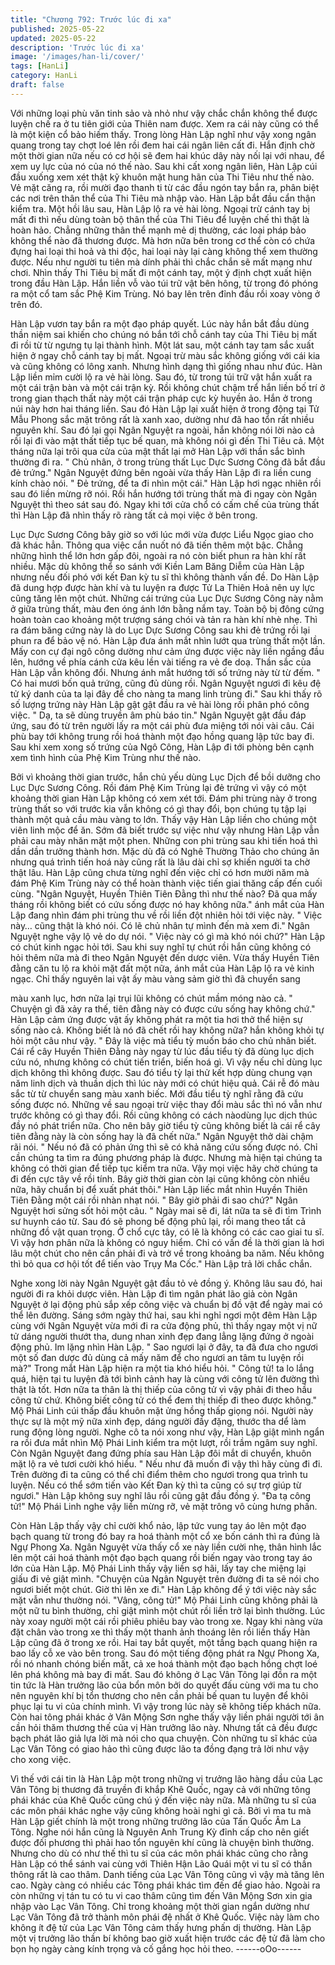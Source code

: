 ```yaml
---
title: "Chương 792: Trước lúc đi xa"
published: 2025-05-22
updated: 2025-05-22
description: 'Trước lúc đi xa'
image: '/images/han-li/cover/'
tags: [HanLi]
category: HanLi
draft: false
---
```


Với những loại phù văn tinh sảo và nhỏ như vậy chắc chắn không
thể được luyện chế ra ở tu tiên giới của Thiên nam được. Xem ra
cái này cũng có thể là một kiện cổ bảo hiếm thấy.
Trong lòng Hàn Lập nghĩ như vậy xong ngân quang trong tay chợt
loé lên rồi đem hai cái ngân liên cất đi.
Hắn định chờ một thời gian nữa nếu có cơ hội sẽ đem hai khúc
dây này nối lại với nhau, để xem uy lực của nó của nó thế nào.
Sau khi cất xong ngân liên, Hàn Lập cúi đầu xuống xem xét thật
kỹ khuôn mặt hung hãn của Thi Tiêu như thế nào.
Vẻ mặt căng ra, rồi mười đạo thanh ti từ các đầu ngón tay bắn ra,
phân biệt các nơi trên thân thể của Thi Tiêu mà nhập vào. Hàn
Lập bắt đầu cẩn thận kiểm tra.
Một hồi lâu sau, Hàn Lập lộ ra vẻ hài lòng.
Ngoại trừ cánh tay bị mất đi thì nếu dùng toàn bộ thân thể của Thi
Tiêu để luyện chế thì thật là hoàn hảo. Chẳng những thân thể
mạnh mẻ dị thường, các loại pháp bảo không thể nào đã thương
được. Mà hơn nữa bên trong cơ thể còn có chứa đựng hai loại thi
hoả và thi độc, hai loại này lại càng không thể xem thường được.
Nếu như người tu tiên mà dính phải thì chắc chắn sẽ mất mạng
như chơi.
Nhìn thấy Thi Tiêu bị mất đi một cánh tay, một ý định chợt xuất
hiện trong đầu Hàn Lập.
Hắn liền vỗ vào túi trữ vật bên hông, từ trong đó phóng ra một cổ
tam sắc Phệ Kim Trùng. Nó bay lên trên đỉnh đầu rồi xoay vòng ở
trên đó.

Hàn Lập vươn tay bắn ra một đạo pháp quyết.
Lúc này hắn bắt đầu dùng thần niệm sai khiến cho chúng nó bắn
tới chỗ cánh tay của Thi Tiêu bị mất đi rồi từ từ ngưng tụ lại thành
hình.
Một lát sau, một cánh tay tam sắc xuất hiện ở ngay chỗ cánh tay
bị mất. Ngoại trừ màu sắc không giống với cái kia và cũng không
có lông xanh. Nhưng hình dạng thì giống nhau như đúc.
Hàn Lập liền mỉm cười lộ ra vẻ hài lòng.
Sau đó, từ trong túi trữ vật hắn xuất ra một cái trận bàn và một cái
trận kỳ. Rồi không chút chậm trể hắn liền bố trí ở trong gian thạch
thất này một cái trận pháp cực kỳ huyền ảo.
Hắn ở trong núi này hơn hai tháng liền. Sau đó Hàn Lập lại xuất
hiện ở trong động tại Tử Mẫu Phong sắc mặt trông rất là xanh
xao, dường như đã hao tổn rất nhiều nguyên khí.
Sau đó lại gọi Ngân Nguyệt ra ngoài, hắn không nói lời nào cả rồi
lại đi vào mật thất tiếp tục bế quan, mà không nói gì đến Thi Tiêu
cả.
Một tháng nữa lại trôi qua cửa của mật thất lại mở Hàn Lập với
thần sắc bình thường đi ra.
" Chủ nhân, ở trong trùng thất Lục Dực Sương Công đã bắt đầu
đẻ trứng." Ngân Nguyệt đứng bên ngoài vừa thấy Hàn Lập đi ra
liền cung kính chào nói.
" Đẻ trứng, để ta đi nhìn một cái." Hàn Lập hơi ngạc nhiên rồi sau
đó liền mừng rỡ nói.
Rồi hắn hướng tới trùng thất mà đi ngay còn Ngân Nguyệt thì
theo sát sau đó.
Ngay khi tới cửa chổ có cấm chế của trùng thất thì Hàn Lập đã
nhìn thấy rõ ràng tất cả mọi việc ở bên trong.

Lục Dực Sương Công bây giờ so với lúc mới vừa được Liểu
Ngọc giao cho đã khác hẳn. Thông qua việc cắn nuốt nó đã tiến
thêm một bậc. Chẳng những hình thể lớn hơn gấp đôi, ngoài ra
nó còn biết phun ra hàn khí rất nhiều.
Mặc dù không thể so sánh với Kiền Lam Băng Diễm của Hàn Lập
nhưng nếu đối phó với kết Đan kỳ tu sĩ thì không thành vấn đề.
Do Hàn Lập đã dung hợp được hàn khí và tu luyện ra được Tử La
Thiên Hoả nên uy lực cũng tăng lên một chút.
Những cái trứng của Lục Dực Sương Công này nằm ở giữa trùng
thất, màu đen óng ánh lớn bằng nắm tay. Toàn bộ bị đông cứng
hoàn toàn cao khoảng một trượng sáng chói và tản ra hàn khí
nhè nhẹ.
Thì ra đám băng cứng này là do Lục Dực Sương Công sau khi đẻ
trứng rồi lại phun ra để bảo vệ nó.
Hàn Lập đưa ánh mắt nhìn lướt qua trùng thất một lần. Mấy con
cự đại ngô công dường như cảm ứng được việc này liền ngầng
đầu lên, hướng về phía cánh cửa kêu lền vài tiếng ra vẻ đe doạ.
Thần sắc của Hàn Lập vẫn không đổi. Nhưng ánh mắt hướng tới
số trứng này từ từ đếm.
" Có hai mươi bốn quả trứng, cũng đủ dùng rồi. Ngân Nguyệt
ngươi đi kêu đệ tử ký danh của ta lại đây để cho nàng ta mang
linh trùng đi." Sau khi thấy rõ số lượng trứng này Hàn Lập gật gật
đầu ra vẻ hài lòng rồi phân phó công việc.
" Dạ, ta sẽ dùng truyền âm phù báo tin." Ngân Nguyệt gật đầu
đáp ứng, sau đó từ trên người lấy ra một cái phù đưa miệng tới
nói vài câu.
Cái phù bay tới không trung rồi hoá thành một đạo hồng quang
lập tức bay đi.
Sau khi xem xong số trứng của Ngô Công, Hàn Lập đi tới phòng
bên cạnh xem tình hình của Phệ Kim Trùng như thế nào.

Bởi vì khoảng thời gian trước, hắn chủ yếu dùng Lục Dịch để bồi
dưỡng cho Lục Dực Sương Công. Rồi đám Phệ Kim Trùng lại đẻ
trứng vì vậy có một khoảng thời gian Hàn Lập không có xem xét
tới.
Đám phi trùng này ở trong trùng thất so với trước kia vẫn không
có gì thay đổi, bọn chúng tụ tập lại thành một quả cầu màu vàng
to lớn. Thấy vậy Hàn Lập liền cho chúng một viên linh mộc để ăn.
Sớm đã biết trước sự việc như vậy nhưng Hàn Lập vẫn phải cau
mày nhăn mặt một phen.
Những con phi trùng sau khi tiến hoá thì dần dần trưởng thành
hơn. Mặc dù đã có Nghê Thường Thảo cho chúng ăn nhưng quá
trình tiến hoá này cũng rất là lâu dài chỉ sợ khiến người ta chờ
thật lâu.
Hàn Lập cũng chưa từng nghĩ đến việc chỉ có hơn mười năm mà
đám Phệ Kim Trùng này có thể hoàn thành việc tiến giai thăng
cấp đến cuối cùng.
"Ngân Nguyệt, Huyền Thiên Tiên Đằng thì như thế nào? Đã qua
mấy tháng rồi không biết có cứu sống được nó hay không nữa."
ánh mắt của Hàn Lập đang nhìn đám phi trùng thu về rồi liền đột
nhiên hỏi tới việc này.
" Việc này… cũng thật là khó nói. Có lẽ chủ nhân tự mình đến mà
xem đi." Ngân Nguyệt nghe vậy lộ vẻ do dự nói.
" Việc này có gì mà khó nói chứ?" Hàn Lập có chút kinh ngạc hỏi
tới.
Sau khi suy nghĩ tự chút rồi hắn cũng không có hỏi thêm nữa mà
đi theo Ngân Nguyệt đến dược viên.
Vừa thấy Huyền Tiên đằng căn tu lộ ra khỏi mặt đất một nữa, ánh
mắt của Hàn Lập lộ ra vẻ kinh ngạc.
Chỉ thấy nguyên lai vật ấy màu vàng sảm giờ thì đã chuyển sang

màu xanh lục, hơn nữa lại trụi lũi không có chút mầm móng nào
cả.
" Chuyện gì đã xảy ra thế, tiên đằng này có được cứu sống hay
không chứ." Hàn Lập cảm ứng được vật ấy không phát ra một tia
hơi thở thể hiện sự sống nào cả. Không biết là nó đã chết rồi hay
không nữa? hắn không khỏi tự hỏi một câu như vậy.
" Đây là việc mà tiểu tỳ muốn báo cho chủ nhân biết. Cái rể cây
Huyền Thiên Đằng này ngay từ lúc đầu tiểu tỳ đã dùng lục dịch
cứu nó, nhưng không có chút tiến triển, biến hoá gì. Vì vậy nếu
chỉ dùng lục dịch không thì không được. Sau đó tiểu tỳ lại thử kết
hợp dùng chung vạn năm linh dịch và thuần dịch thì lúc này mới
có chút hiệu quả. Cái rễ đó màu sắc từ từ chuyển sang màu xanh
biếc. Mới đầu tiểu tỳ nghĩ rằng đã cứu sống được nó. Những về
sau ngoại trừ việc thay đổi màu sắc thì nó vẫn như trước không
có gì thay đổi. Rồi cũng không có cách nàodùng lục dịch thúc đầy
nó phát triển nữa. Cho nên bây giờ tiểu tỳ cũng không biết là cái
rể cây tiên đằng này là còn sống hay là đã chết nữa." Ngân
Nguyệt thở dài chậm rãi nói.
" Nếu nó đã có phản ứng thì sẽ có khả năng cứu sống được nó.
Chỉ cần chúng ta tìm ra đúng phương pháp là được. Nhưng mà
hiện tại chúng ta không có thời gian để tiếp tục kiểm tra nữa. Vậy
mọi việc hãy chờ chúng ta đi đến cực tây về rồi tính. Bây giờ thời
gian còn lại cũng không còn nhiều nữa, hãy chuẩn bị để xuất phát
thôi." Hàn Lập liếc mắt nhìn Huyền Thiên Tiên Đằng một cái rồi
nhàn nhạt nói.
" Bây giờ phải đi sao chứ?" Ngân Nguyệt hơi sửng sốt hỏi một
câu.
" Ngày mai sẽ đi, lát nữa ta sẽ đi tìm Trình sư huynh cáo từ. Sau
đó sẽ phong bế động phủ lại, rồi mang theo tất cả những đồ vật
quan trọng. Ở chổ cực tây, có lẽ là không có các cao giai tu sĩ. Vì
vậy hơn phân nữa là không có nguy hiểm. Chỉ có vấn đề là thời
gian là hơi lâu một chút cho nên cần phải đi và trở về trong
khoảng ba năm. Nếu không thì bỏ qua cơ hội tốt để tiến vào Trụy
Ma Cốc." Hàn Lập trả lời chắc chắn.

Nghe xong lời này Ngân Nguyệt gật đầu tỏ vẻ đồng ý.
Không lâu sau đó, hai người đi ra khỏi dược viên. Hàn Lập đi tìm
ngân phát lão giả còn Ngân Nguyệt ở lại động phủ sắp xếp công
việc và chuẩn bị đồ vật để ngày mai có thể lên đường.
Sáng sớm ngày thứ hai, sau khi nghỉ ngơi một đêm Hàn Lập cùng
với Ngân Nguyệt vừa mới đi ra cửa động phủ, thì thấy ngay một
vị nữ tử dáng người thướt tha, dung nhan xinh đẹp đang lẳng
lặng đứng ở ngoài động phủ. Im lặng nhìn Hàn Lập.
" Sao ngươi lại ở đây, ta đã đưa cho ngươi một số đan dược đủ
dùng cả mấy năm để cho ngươi an tâm tu luyện rồi mà?" Trong
mắt Hàn Lập hiện ra một tia khó hiểu hỏi.
" Công tử! ta lo lắng quá, hiện tại tu luyện đã tới bình cảnh hay là
cùng với công tử lên đường thì thật là tốt. Hơn nữa ta thân là thị
thiếp của công tử vì vậy phải đi theo hầu công tử chứ. Không biết
công tử có thể đem thị thiếp đi theo được không." Mộ Phái Linh
cúi thấp đầu khuôn mặt ửng hồng thấp giọng nói.
Người này thực sự là một mỹ nữa xinh đẹp, dáng người đầy
đặng, thước tha dể làm rung động lòng người.
Nghe cô ta nói xong như vậy, Hàn Lập giật mình ngẩn ra rồi đưa
mắt nhìn Mộ Phái Linh kiểm tra một lượt, rồi trầm ngâm suy nghĩ.
Còn Ngân Nguyệt đang đứng phía sau Hàn Lập đôi mắt di
chuyển, khuôn mặt lộ ra vẻ tươi cười khó hiểu.
" Nếu như đã muốn đi vậy thì hãy cùng đi đi. Trên đường đi ta
cũng có thể chỉ điểm thêm cho ngươi trong qua trình tu luyện. Nếu
có thể sớm tiến vào Kết Đan kỳ thì ta cũng có sự trợ giúp từ
ngươi." Hàn Lập không suy nghĩ lâu rồi cũng gật đầu đồng ý.
"Đa tạ công tử!"
Mộ Phái Linh nghe vậy liền mừng rỡ, vẻ mặt trông vô cùng hưng
phấn.

Còn Hàn Lập thấy vậy chỉ cười khổ nảo, lập tức vung tay áo lên
một đạo bạch quang từ trong đó bay ra hoá thành một cổ xe bốn
cánh thì ra đúng là Ngự Phong Xa.
Ngân Nguyệt vừa thấy cổ xe này liền cười nhẹ, thân hình lắc lên
một cái hoá thành một đạo bạch quang rồi biến ngay vào trong
tay áo lớn của Hàn Lập.
Mộ Phái Linh thấy vậy liền sợ hãi, lấy tay che miệng lại giấu đi vẻ
giật mình.
"Chuyện của Ngân Nguyệt trên đường đi ta sẽ nói cho ngươi biết
một chút. Giờ thì lên xe đi." Hàn Lập không để ý tới việc này sắc
mặt vẫn như thường nói.
"Vâng, công tử!" Mộ Phái Linh cũng không phải là một nữ tu bình
thường, chỉ giật mình một chút rồi liền trở lại bình thường. Lúc
này xoay người một cái rồi phiêu phiêu bay vào trong xe.
Ngay khi nàng vừa đặt chân vào trong xe thì thấy một thanh ảnh
thoáng lên rồi liền thấy Hàn Lập cũng đã ở trong xe rồi.
Hai tay bắt quyết, một tầng bạch quang hiện ra bao lấy cỗ xe vào
bên trong.
Sau đó một tiếng động phát ra Ngự Phong Xa, rồi nó nhanh
chóng biến mất, cả xe hoá thành một đạo bạch hồng chợt loé lên
phá không mà bay đi mất.
Sau đó không ở Lạc Vân Tông lại đồn ra một tin tức là Hàn
trưởng lão của bổn môn bởi do quyết đấu cùng với ma tu cho nên
nguyên khí bị tổn thương cho nên cần phải bế quan tu luyện để
khôi phục lại tu vi của chính mình. Vì vậy trong lúc này sẽ không
tiếp khách nữa.
Còn hai tông phái khác ở Vân Mộng Sơn nghe thấy vậy liền phái
người tới ân cần hỏi thăm thương thế của vị Hàn trưởng lão này.
Nhưng tất cả đều được bạch phát lão giả lựa lời mà nói cho qua
chuyện. Còn những tu sĩ khác của Lạc Vân Tông có giao hảo thì
cũng được lão ta đồng đạng trả lời như vậy cho xong việc.

Vì thế với cái tin là Hàn Lập một trong những vị trưởng lão hàng
dầu của Lạc Vân Tông bị thương đã truyền đi khắp Khê Quốc,
ngay cả với những tông phái khác của Khê Quốc cũng chú ý đến
việc này nữa.
Mà những tu sĩ của các môn phái khác nghe vậy cũng không hoài
nghi gì cả. Bởi vì ma tu mà Hàn Lập giết chính là một trong những
trưởng lão của Tấn Quốc Âm La Tông. Nghe nói hắn cũng là
Nguyên Anh Trung Kỳ đỉnh cấp cho nên giết được đối phương thì
phải hao tổn nguyên khí cũng là chuyện bình thường.
Nhưng cho dù có như thế thì tu sĩ của các môn phái khác cũng
cho rằng Hàn Lập có thể sánh vai cùng với Thiên Hận Lão Quái
một vi tu sĩ có thần thông rất là cao thâm.
Danh tiếng của Lạc Vân Tông cũng vì vậy mà tăng lên cao. Ngày
càng có nhiều các Tông phái khác tìm đến để giao hảo. Ngoài ra
còn những vị tán tu có tu vi cao thâm cũng tìm đến Vân Mộng
Sơn xin gia nhập vào Lạc Vân Tông.
Chỉ trong khoảng một thời gian ngắn dường như Lạc Vân Tông
đã trở thành môn phái đệ nhất ở Khê Quốc. Việc này làm cho
không ít đệ tử của Lạc Vân Tông cảm thấy hưng phấn dị thường.
Hàn Lập một vị trưởng lão thần bí không bao giờ xuất hiện trước
các đệ tử đã làm cho bọn họ ngày càng kính trọng và cố gắng học
hỏi theo.
------oOo------
